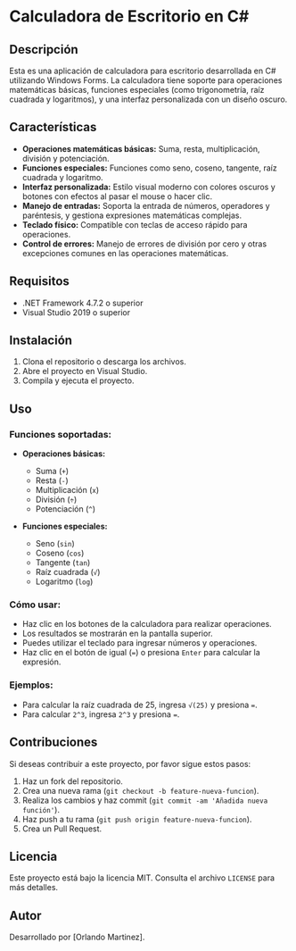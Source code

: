 # Calculadora de Escritorio en C#

## Descripción

Esta es una aplicación de calculadora para escritorio desarrollada en C# utilizando Windows Forms. La calculadora tiene soporte para operaciones matemáticas básicas, funciones especiales (como trigonometría, raíz cuadrada y logaritmos), y una interfaz personalizada con un diseño oscuro.

## Características

- **Operaciones matemáticas básicas:** Suma, resta, multiplicación, división y potenciación.
- **Funciones especiales:** Funciones como seno, coseno, tangente, raíz cuadrada y logaritmo.
- **Interfaz personalizada:** Estilo visual moderno con colores oscuros y botones con efectos al pasar el mouse o hacer clic.
- **Manejo de entradas:** Soporta la entrada de números, operadores y paréntesis, y gestiona expresiones matemáticas complejas.
- **Teclado físico:** Compatible con teclas de acceso rápido para operaciones.
- **Control de errores:** Manejo de errores de división por cero y otras excepciones comunes en las operaciones matemáticas.

## Requisitos

- .NET Framework 4.7.2 o superior
- Visual Studio 2019 o superior

## Instalación

1. Clona el repositorio o descarga los archivos.
2. Abre el proyecto en Visual Studio.
3. Compila y ejecuta el proyecto.

## Uso

### Funciones soportadas:

- **Operaciones básicas:** 
  - Suma (`+`)
  - Resta (`-`)
  - Multiplicación (`x`)
  - División (`÷`)
  - Potenciación (`^`)

- **Funciones especiales:** 
  - Seno (`sin`)
  - Coseno (`cos`)
  - Tangente (`tan`)
  - Raíz cuadrada (`√`)
  - Logaritmo (`log`)

### Cómo usar:
- Haz clic en los botones de la calculadora para realizar operaciones.
- Los resultados se mostrarán en la pantalla superior.
- Puedes utilizar el teclado para ingresar números y operaciones.
- Haz clic en el botón de igual (`=`) o presiona `Enter` para calcular la expresión.

### Ejemplos:

- Para calcular la raíz cuadrada de 25, ingresa `√(25)` y presiona `=`.
- Para calcular `2^3`, ingresa `2^3` y presiona `=`.

## Contribuciones

Si deseas contribuir a este proyecto, por favor sigue estos pasos:

1. Haz un fork del repositorio.
2. Crea una nueva rama (`git checkout -b feature-nueva-funcion`).
3. Realiza los cambios y haz commit (`git commit -am 'Añadida nueva función'`).
4. Haz push a tu rama (`git push origin feature-nueva-funcion`).
5. Crea un Pull Request.

## Licencia

Este proyecto está bajo la licencia MIT. Consulta el archivo `LICENSE` para más detalles.

## Autor

Desarrollado por [Orlando Martinez].

